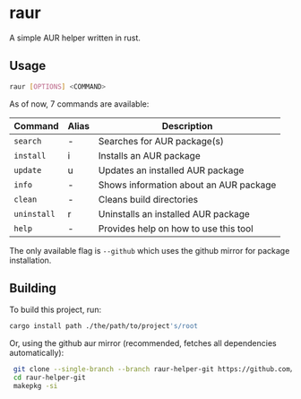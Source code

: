 # raur

A simple AUR helper written in rust.

## Usage

```bash
raur [OPTIONS] <COMMAND>
```

As of now, 7 commands are available:

| Command     | Alias | Description                            |
| ----------- | ----- | -------------------------------------- |
| `search`    | -     | Searches for AUR package(s)            |
| `install`   | i     | Installs an AUR package                |
| `update`    | u     | Updates an installed AUR package       |
| `info`      | -     | Shows information about an AUR package |
| `clean`     | -     | Cleans build directories               |
| `uninstall` | r     | Uninstalls an installed AUR package    |
| `help`      | -     | Provides help on how to use this tool  |

The only available flag is `--github` which uses the github mirror for package installation.

## Building

To build this project, run:

```bash
cargo install path ./the/path/to/project's/root
```

Or, using the github aur mirror (recommended, fetches all dependencies automatically):

```bash
 git clone --single-branch --branch raur-helper-git https://github.com/archlinux/aur.git raur-helper-git
 cd raur-helper-git
 makepkg -si
```
